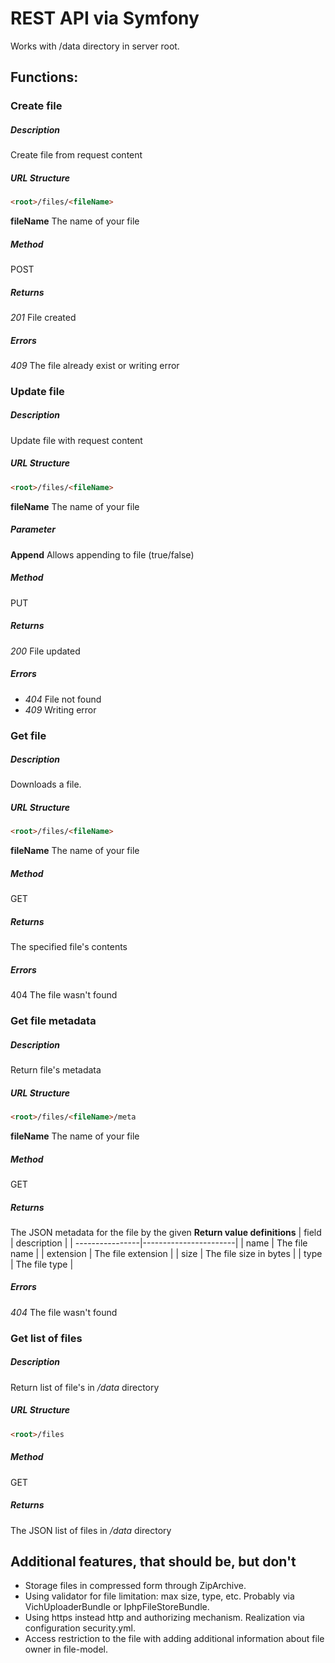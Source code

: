 REST API via Symfony
======

Works with /data directory in server root.

Functions:
------

### Create file

##### Description
Create file from request content

##### URL Structure
```html
<root>/files/<fileName>
```
**fileName** The name of your file

##### Method
POST

##### Returns
_201_ File created

##### Errors
_409_ The file already exist or writing error

### Update file

##### Description
Update file with request content

##### URL Structure
```html
<root>/files/<fileName>
```
**fileName** The name of your file

##### Parameter
**Append** Allows appending to file (true/false)

##### Method
PUT

##### Returns
_200_ File updated

##### Errors
* _404_ File not found
* _409_ Writing error

### Get file

##### Description
Downloads a file.

##### URL Structure
```html
<root>/files/<fileName>
```
**fileName** The name of your file

##### Method
GET

##### Returns
The specified file's contents

##### Errors
404 The file wasn't found

### Get file metadata

##### Description
Return file's metadata

##### URL Structure
```html
<root>/files/<fileName>/meta
```
**fileName** The name of your file

##### Method
GET

##### Returns
The JSON metadata for the file by the given <fileName>
**Return value definitions**
| field           | description |
| ----------------|-----------------------|
| name            | The file name |
| extension       | The file extension |
| size            | The file size in bytes |
| type            | The file type |

##### Errors
_404_ The file wasn't found

### Get list of files

##### Description
Return list of file's in _/data_ directory

##### URL Structure
```html
<root>/files
```

##### Method
GET

##### Returns
The JSON list of files in _/data_ directory

Additional features, that should be, but don't
------

* Storage files in compressed form through ZipArchive.
* Using validator for file limitation: max size, type, etc. Probably via VichUploaderBundle or IphpFileStoreBundle.
* Using https instead http and authorizing mechanism. Realization via configuration security.yml.
* Access restriction to the file with adding additional information about file owner in file-model.